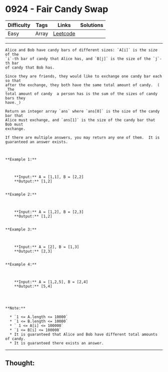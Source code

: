 # 0924 - Fair Candy Swap

Difficulty  | Tags | Links | Solutions
----------- | ---- | ----- | -----
Easy | Array | [Leetcode](https://leetcode.com/problems/fair-candy-swap/description/) |


-----------

```
Alice and Bob have candy bars of different sizes: `A[i]` is the size of the
`i`-th bar of candy that Alice has, and `B[j]` is the size of the `j`-th bar
of candy that Bob has.

Since they are friends, they would like to exchange one candy bar each so that
after the exchange, they both have the same total amount of candy.  ( _The
total amount of candy  a person has is the sum of the sizes of candy bars they
have._)

Return an integer array `ans` where `ans[0]` is the size of the candy bar that
Alice must exchange, and `ans[1]` is the size of the candy bar that Bob must
exchange.

If there are multiple answers, you may return any one of them.  It is
guaranteed an answer exists.



**Example 1:**

    
    
    **Input:** A = [1,1], B = [2,2]
    **Output:** [1,2]
    

**Example 2:**

    
    
    **Input:** A = [1,2], B = [2,3]
    **Output:** [1,2]
    

**Example 3:**

    
    
    **Input:** A = [2], B = [1,3]
    **Output:** [2,3]
    

**Example 4:**

    
    
    **Input:** A = [1,2,5], B = [2,4]
    **Output:** [5,4]
    



**Note:**

  * `1 <= A.length <= 10000`
  * `1 <= B.length <= 10000`
  * ` 1 <= A[i] <= 100000`
  * `1 <= B[i] <= 100000`
  * It is guaranteed that Alice and Bob have different total amounts of candy.
  * It is guaranteed there exists an answer.
```

-----------

## Thought:
